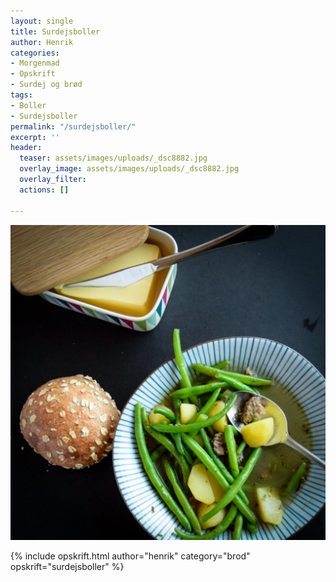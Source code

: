 ```yaml
---
layout: single
title: Surdejsboller
author: Henrik
categories:
- Morgenmad
- Opskrift
- Surdej og brød
tags:
- Boller
- Surdejsboller
permalink: "/surdejsboller/"
excerpt: ''
header:
  teaser: assets/images/uploads/_dsc8882.jpg
  overlay_image: assets/images/uploads/_dsc8882.jpg
  overlay_filter: 
  actions: []

---
```

![testtesttet](assets/images/uploads/_dsc8882.jpg)

{% include opskrift.html author="henrik" category="brod" opskrift="surdejsboller" %}